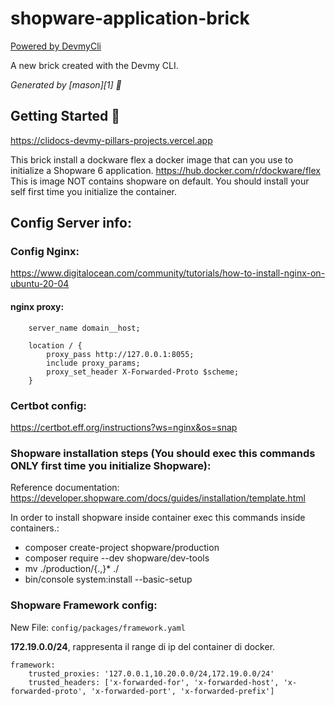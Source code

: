 # shopware-application-brick

[Powered by DevmyCli](https://github.com/acadevmy/devmy_cli)

A new brick created with the Devmy CLI.

_Generated by [mason][1] 🧱_

## Getting Started 🚀

https://clidocs-devmy-pillars-projects.vercel.app


This brick install a dockware flex a docker image that can you use to initialize a Shopware 6 application.
https://hub.docker.com/r/dockware/flex
This is image NOT contains shopware on default. You should install your self first time you initialize the container.

## Config Server info:

### Config Nginx:
https://www.digitalocean.com/community/tutorials/how-to-install-nginx-on-ubuntu-20-04

#### nginx proxy:
```
    server_name domain__host;

    location / {
        proxy_pass http://127.0.0.1:8055;
        include proxy_params;
        proxy_set_header X-Forwarded-Proto $scheme;
    }
```

### Certbot config:
https://certbot.eff.org/instructions?ws=nginx&os=snap


### Shopware installation steps (You should exec this commands ONLY first time you initialize Shopware):
Reference documentation: https://developer.shopware.com/docs/guides/installation/template.html

In order to install shopware inside container exec this commands inside containers.:
- composer create-project shopware/production
- composer require --dev shopware/dev-tools
- mv ./production/{.,}* ./
- bin/console system:install --basic-setup

### Shopware Framework config:

New File:
`config/packages/framework.yaml`

**172.19.0.0/24**, rappresenta il range di ip del container di docker.

```                                                            
framework:
    trusted_proxies: '127.0.0.1,10.20.0.0/24,172.19.0.0/24'
    trusted_headers: ['x-forwarded-for', 'x-forwarded-host', 'x-forwarded-proto', 'x-forwarded-port', 'x-forwarded-prefix']
```